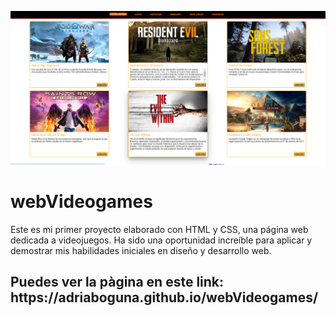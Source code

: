 <p align="center">
  <img src=https://github.com/AdriaBoguna/webVideogames/blob/main/SRC/wg.png />
</p>

# webVideogames
Este es mi primer proyecto elaborado con HTML y CSS, una página web dedicada a videojuegos. Ha sido una oportunidad increíble para aplicar y demostrar mis habilidades iniciales en diseño y desarrollo web.

<h2>Puedes ver la pàgina en este link: https://adriaboguna.github.io/webVideogames/ </h2>
